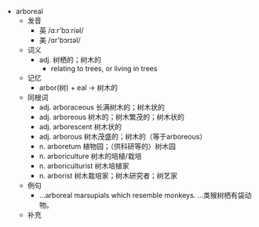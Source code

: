 - arboreal
  - 发音
    - 英 /ɑːr'bɔːriəl/
    - 美 /ɑr'bɔrɪəl/
  - 词义
    - adj. 树栖的；树木的
      - relating to trees, or living in trees
  - 记忆
    - arbor(树) + eal → 树木的
  - 同根词
    - adj. arboraceous 长满树木的；树木状的
    - adj. arboreous 树木的；树木繁茂的；树木状的
    - adj. arborescent 树木状的
    - adj. arborous 树木茂盛的；树木的（等于arboreous）
    - n. arboretum 植物园；（供科研等的）树木园
    - n. arboriculture 树木的培植/栽培
    - n. arboriculturist 树木培植家
    - n. arborist 树木栽培家；树木研究者；树艺家
  - 例句
    - ...arboreal marsupials which resemble monkeys. ...类猴树栖有袋动物。
  - 补充